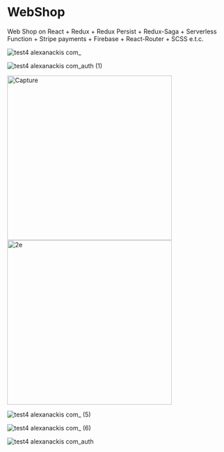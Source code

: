 # WebShop
Web Shop on React + Redux + Redux Persist + Redux-Saga + Serverless Function + Stripe payments + Firebase + React-Router + SCSS e.t.c.

![test4 alexanackis com_](https://user-images.githubusercontent.com/61510461/225893946-acfeb2f4-5e61-42f2-87f8-7e1ba6afa2b1.png)

![test4 alexanackis com_auth (1)](https://user-images.githubusercontent.com/61510461/225893966-5161ae20-07fb-42ac-b8ca-2ecb5115de7d.png)

<img width="378" alt="Capture" src="https://user-images.githubusercontent.com/61510461/225894109-12c297e7-0f56-46b1-9b5e-fa088a9c06a5.PNG">

<img width="378" alt="2e" src="https://user-images.githubusercontent.com/61510461/225894224-7ef03ffa-5e4b-4fca-918d-1fcabb7f68bf.PNG">

![test4 alexanackis com_ (5)](https://user-images.githubusercontent.com/61510461/225894278-019347b4-9f56-4aad-a3b6-9258242277a7.png)

![test4 alexanackis com_ (6)](https://user-images.githubusercontent.com/61510461/225894297-ad4fc86e-093b-481e-abda-6c741a081e99.png)

![test4 alexanackis com_auth](https://user-images.githubusercontent.com/61510461/225894312-5141e8b1-63d9-419e-ba29-2f5f49336b31.png)
